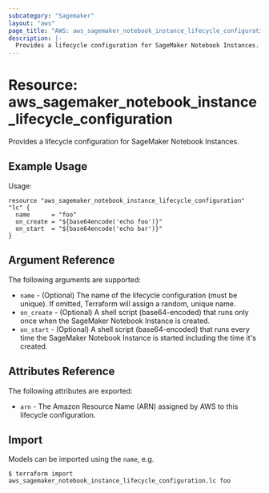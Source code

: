 ```yaml
---
subcategory: "Sagemaker"
layout: "aws"
page_title: "AWS: aws_sagemaker_notebook_instance_lifecycle_configuration"
description: |-
  Provides a lifecycle configuration for SageMaker Notebook Instances.
---
```


# Resource: aws_sagemaker_notebook_instance_lifecycle_configuration

Provides a lifecycle configuration for SageMaker Notebook Instances.

## Example Usage

Usage:

```hcl
resource "aws_sagemaker_notebook_instance_lifecycle_configuration" "lc" {
  name      = "foo"
  on_create = "${base64encode('echo foo')}"
  on_start  = "${base64encode('echo bar')}"
}
```

## Argument Reference

The following arguments are supported:

* `name` - (Optional) The name of the lifecycle configuration (must be unique). If omitted, Terraform will assign a random, unique name.
* `on_create` - (Optional) A shell script (base64-encoded) that runs only once when the SageMaker Notebook Instance is created.
* `on_start` - (Optional) A shell script (base64-encoded) that runs every time the SageMaker Notebook Instance is started including the time it's created.

## Attributes Reference

The following attributes are exported:

* `arn` - The Amazon Resource Name (ARN) assigned by AWS to this lifecycle configuration.

## Import

Models can be imported using the `name`, e.g.

```
$ terraform import aws_sagemaker_notebook_instance_lifecycle_configuration.lc foo
```
